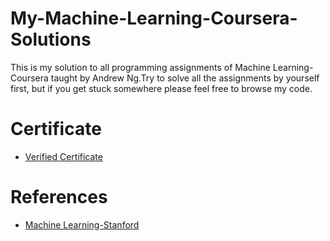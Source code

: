 # My-Machine-Learning-Coursera-Solutions
This is my solution to all programming assignments of Machine Learning-Coursera taught by Andrew Ng.Try to solve all the assignments by yourself first, but if you get stuck somewhere please feel free to browse my code.

# Certificate
* [Verified Certificate](https://www.coursera.org/account/accomplishments/certificate/Y3ATKBB8Z3CB)

# References
* [Machine Learning-Stanford](https://www.coursera.org/learn/machine-learning)
